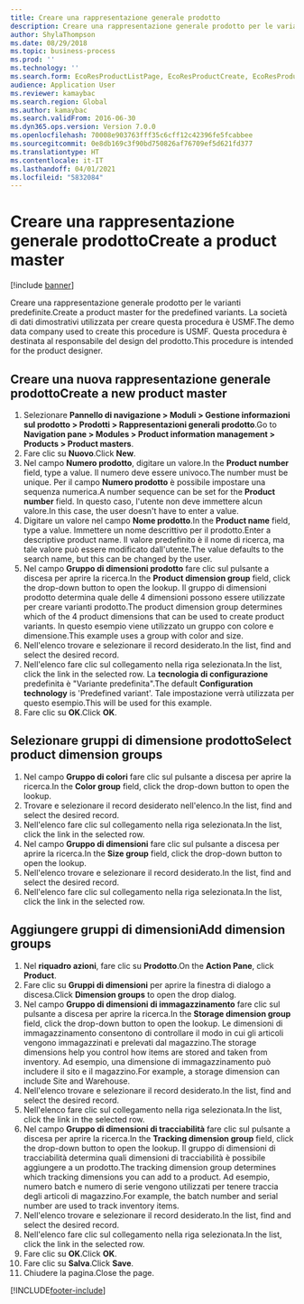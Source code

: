 ```yaml
---
title: Creare una rappresentazione generale prodotto
description: Creare una rappresentazione generale prodotto per le varianti predefinite.
author: ShylaThompson
ms.date: 08/29/2018
ms.topic: business-process
ms.prod: ''
ms.technology: ''
ms.search.form: EcoResProductListPage, EcoResProductCreate, EcoResProductDetails, EcoResProductInventoryDimensionGroups
audience: Application User
ms.reviewer: kamaybac
ms.search.region: Global
ms.author: kamaybac
ms.search.validFrom: 2016-06-30
ms.dyn365.ops.version: Version 7.0.0
ms.openlocfilehash: 70008e903763fff35c6cff12c42396fe5fcabbee
ms.sourcegitcommit: 0e8db169c3f90bd750826af76709ef5d621fd377
ms.translationtype: HT
ms.contentlocale: it-IT
ms.lasthandoff: 04/01/2021
ms.locfileid: "5832084"
---
```

# <a name="create-a-product-master"></a><span data-ttu-id="6435d-103">Creare una rappresentazione generale prodotto</span><span class="sxs-lookup"><span data-stu-id="6435d-103">Create a product master</span></span>

[!include [banner](../../includes/banner.md)]

<span data-ttu-id="6435d-104">Creare una rappresentazione generale prodotto per le varianti predefinite.</span><span class="sxs-lookup"><span data-stu-id="6435d-104">Create a product master for the predefined variants.</span></span> <span data-ttu-id="6435d-105">La società di dati dimostrativi utilizzata per creare questa procedura è USMF.</span><span class="sxs-lookup"><span data-stu-id="6435d-105">The demo data company used to create this procedure is USMF.</span></span> <span data-ttu-id="6435d-106">Questa procedura è destinata al responsabile del design del prodotto.</span><span class="sxs-lookup"><span data-stu-id="6435d-106">This procedure is intended for the product designer.</span></span>


## <a name="create-a-new-product-master"></a><span data-ttu-id="6435d-107">Creare una nuova rappresentazione generale prodotto</span><span class="sxs-lookup"><span data-stu-id="6435d-107">Create a new product master</span></span>
1. <span data-ttu-id="6435d-108">Selezionare **Pannello di navigazione > Moduli > Gestione informazioni sul prodotto > Prodotti > Rappresentazioni generali prodotto**.</span><span class="sxs-lookup"><span data-stu-id="6435d-108">Go to **Navigation pane > Modules > Product information management > Products > Product masters**.</span></span>
2. <span data-ttu-id="6435d-109">Fare clic su **Nuovo**.</span><span class="sxs-lookup"><span data-stu-id="6435d-109">Click **New**.</span></span>
3. <span data-ttu-id="6435d-110">Nel campo **Numero prodotto**, digitare un valore.</span><span class="sxs-lookup"><span data-stu-id="6435d-110">In the **Product number** field, type a value.</span></span> <span data-ttu-id="6435d-111">Il numero deve essere univoco.</span><span class="sxs-lookup"><span data-stu-id="6435d-111">The number must be unique.</span></span> <span data-ttu-id="6435d-112">Per il campo **Numero prodotto** è possibile impostare una sequenza numerica.</span><span class="sxs-lookup"><span data-stu-id="6435d-112">A number sequence can be set for the **Product number** field.</span></span> <span data-ttu-id="6435d-113">In questo caso, l'utente non deve immettere alcun valore.</span><span class="sxs-lookup"><span data-stu-id="6435d-113">In this case, the user doesn't have to enter a value.</span></span>
4. <span data-ttu-id="6435d-114">Digitare un valore nel campo **Nome prodotto**.</span><span class="sxs-lookup"><span data-stu-id="6435d-114">In the **Product name** field, type a value.</span></span> <span data-ttu-id="6435d-115">Immettere un nome descrittivo per il prodotto.</span><span class="sxs-lookup"><span data-stu-id="6435d-115">Enter a descriptive product name.</span></span> <span data-ttu-id="6435d-116">Il valore predefinito è il nome di ricerca, ma tale valore può essere modificato dall'utente.</span><span class="sxs-lookup"><span data-stu-id="6435d-116">The value defaults to the search name, but this can be changed by the user.</span></span>
5. <span data-ttu-id="6435d-117">Nel campo **Gruppo di dimensioni prodotto** fare clic sul pulsante a discesa per aprire la ricerca.</span><span class="sxs-lookup"><span data-stu-id="6435d-117">In the **Product dimension group** field, click the drop-down button to open the lookup.</span></span> <span data-ttu-id="6435d-118">Il gruppo di dimensioni prodotto determina quale delle 4 dimensioni possono essere utilizzate per creare varianti prodotto.</span><span class="sxs-lookup"><span data-stu-id="6435d-118">The product dimension group determines which of the 4 product dimensions that can be used to create product variants.</span></span> <span data-ttu-id="6435d-119">In questo esempio viene utilizzato un gruppo con colore e dimensione.</span><span class="sxs-lookup"><span data-stu-id="6435d-119">This example uses a group with color and size.</span></span>
6. <span data-ttu-id="6435d-120">Nell'elenco trovare e selezionare il record desiderato.</span><span class="sxs-lookup"><span data-stu-id="6435d-120">In the list, find and select the desired record.</span></span>
7. <span data-ttu-id="6435d-121">Nell'elenco fare clic sul collegamento nella riga selezionata.</span><span class="sxs-lookup"><span data-stu-id="6435d-121">In the list, click the link in the selected row.</span></span> <span data-ttu-id="6435d-122">La **tecnologia di configurazione** predefinita è "Variante predefinita".</span><span class="sxs-lookup"><span data-stu-id="6435d-122">The default **Configuration technology** is 'Predefined variant'.</span></span> <span data-ttu-id="6435d-123">Tale impostazione verrà utilizzata per questo esempio.</span><span class="sxs-lookup"><span data-stu-id="6435d-123">This will be used for this example.</span></span>
8. <span data-ttu-id="6435d-124">Fare clic su **OK**.</span><span class="sxs-lookup"><span data-stu-id="6435d-124">Click **OK**.</span></span>

## <a name="select-product-dimension-groups"></a><span data-ttu-id="6435d-125">Selezionare gruppi di dimensione prodotto</span><span class="sxs-lookup"><span data-stu-id="6435d-125">Select product dimension groups</span></span>
1. <span data-ttu-id="6435d-126">Nel campo **Gruppo di colori** fare clic sul pulsante a discesa per aprire la ricerca.</span><span class="sxs-lookup"><span data-stu-id="6435d-126">In the **Color group** field, click the drop-down button to open the lookup.</span></span>
2. <span data-ttu-id="6435d-127">Trovare e selezionare il record desiderato nell'elenco.</span><span class="sxs-lookup"><span data-stu-id="6435d-127">In the list, find and select the desired record.</span></span>
3. <span data-ttu-id="6435d-128">Nell'elenco fare clic sul collegamento nella riga selezionata.</span><span class="sxs-lookup"><span data-stu-id="6435d-128">In the list, click the link in the selected row.</span></span>
4. <span data-ttu-id="6435d-129">Nel campo **Gruppo di dimensioni** fare clic sul pulsante a discesa per aprire la ricerca.</span><span class="sxs-lookup"><span data-stu-id="6435d-129">In the **Size group** field, click the drop-down button to open the lookup.</span></span>
5. <span data-ttu-id="6435d-130">Nell'elenco trovare e selezionare il record desiderato.</span><span class="sxs-lookup"><span data-stu-id="6435d-130">In the list, find and select the desired record.</span></span>
6. <span data-ttu-id="6435d-131">Nell'elenco fare clic sul collegamento nella riga selezionata.</span><span class="sxs-lookup"><span data-stu-id="6435d-131">In the list, click the link in the selected row.</span></span>

## <a name="add-dimension-groups"></a><span data-ttu-id="6435d-132">Aggiungere gruppi di dimensioni</span><span class="sxs-lookup"><span data-stu-id="6435d-132">Add dimension groups</span></span>
1. <span data-ttu-id="6435d-133">Nel **riquadro azioni**, fare clic su **Prodotto**.</span><span class="sxs-lookup"><span data-stu-id="6435d-133">On the **Action Pane**, click **Product**.</span></span>
2. <span data-ttu-id="6435d-134">Fare clic su **Gruppi di dimensioni** per aprire la finestra di dialogo a discesa.</span><span class="sxs-lookup"><span data-stu-id="6435d-134">Click **Dimension groups** to open the drop dialog.</span></span>
3. <span data-ttu-id="6435d-135">Nel campo **Gruppo di dimensioni di immagazzinamento** fare clic sul pulsante a discesa per aprire la ricerca.</span><span class="sxs-lookup"><span data-stu-id="6435d-135">In the **Storage dimension group** field, click the drop-down button to open the lookup.</span></span> <span data-ttu-id="6435d-136">Le dimensioni di immagazzinamento consentono di controllare il modo in cui gli articoli vengono immagazzinati e prelevati dal magazzino.</span><span class="sxs-lookup"><span data-stu-id="6435d-136">The storage dimensions help you control how items are stored and taken from inventory.</span></span> <span data-ttu-id="6435d-137">Ad esempio, una dimensione di immagazzinamento può includere il sito e il magazzino.</span><span class="sxs-lookup"><span data-stu-id="6435d-137">For example, a storage dimension can include Site and Warehouse.</span></span>
4. <span data-ttu-id="6435d-138">Nell'elenco trovare e selezionare il record desiderato.</span><span class="sxs-lookup"><span data-stu-id="6435d-138">In the list, find and select the desired record.</span></span>
5. <span data-ttu-id="6435d-139">Nell'elenco fare clic sul collegamento nella riga selezionata.</span><span class="sxs-lookup"><span data-stu-id="6435d-139">In the list, click the link in the selected row.</span></span>
6. <span data-ttu-id="6435d-140">Nel campo **Gruppo di dimensioni di tracciabilità** fare clic sul pulsante a discesa per aprire la ricerca.</span><span class="sxs-lookup"><span data-stu-id="6435d-140">In the **Tracking dimension group** field, click the drop-down button to open the lookup.</span></span> <span data-ttu-id="6435d-141">Il gruppo di dimensioni di tracciabilità determina quali dimensioni di tracciabilità è possibile aggiungere a un prodotto.</span><span class="sxs-lookup"><span data-stu-id="6435d-141">The tracking dimension group determines which tracking dimensions you can add to a product.</span></span> <span data-ttu-id="6435d-142">Ad esempio, numero batch e numero di serie vengono utilizzati per tenere traccia degli articoli di magazzino.</span><span class="sxs-lookup"><span data-stu-id="6435d-142">For example, the batch number and serial number are used to track inventory items.</span></span>
7. <span data-ttu-id="6435d-143">Nell'elenco trovare e selezionare il record desiderato.</span><span class="sxs-lookup"><span data-stu-id="6435d-143">In the list, find and select the desired record.</span></span>
8. <span data-ttu-id="6435d-144">Nell'elenco fare clic sul collegamento nella riga selezionata.</span><span class="sxs-lookup"><span data-stu-id="6435d-144">In the list, click the link in the selected row.</span></span>
9. <span data-ttu-id="6435d-145">Fare clic su **OK**.</span><span class="sxs-lookup"><span data-stu-id="6435d-145">Click **OK**.</span></span>
10. <span data-ttu-id="6435d-146">Fare clic su **Salva**.</span><span class="sxs-lookup"><span data-stu-id="6435d-146">Click **Save**.</span></span>
11. <span data-ttu-id="6435d-147">Chiudere la pagina.</span><span class="sxs-lookup"><span data-stu-id="6435d-147">Close the page.</span></span>



[!INCLUDE[footer-include](../../../includes/footer-banner.md)]